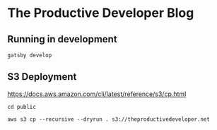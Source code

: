 # The Productive Developer Blog

## Running in development
`gatsby develop`

## S3 Deployment

https://docs.aws.amazon.com/cli/latest/reference/s3/cp.html

`cd public`

`aws s3 cp --recursive --dryrun . s3://theproductivedeveloper.net`
